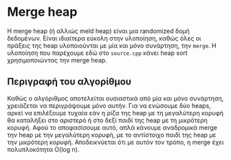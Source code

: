 # Merge heap

Η merge heap (ή αλλιώς meld heap) είναι μια randomized δομή δεδομένων. Είναι ιδιαίτερα εύκολη στην υλοποίηση, καθώς όλες οι πράξεις της heap υλοποιούνται με μία και μόνο συνάρτηση, την `merge`. Η υλοποίηση που παρέχουμε εδώ στο `source.cpp` κάνει heap sort χρησιμοποιώντας την merge heap.

## Περιγραφή του αλγορίθμου

Καθώς ο αλγόριθμος αποτελείται ουσιαστικά από μία και μόνο συνάρτηση, χρειάζεται να περιγράψουμε μόνο αυτήν. Για να ενώσουμε δύο heaps, αρκεί να επιλέξουμε τυχαία εάν η ρίζα της heap με τη μεγαλύτερη κορυφή θα καταλήξει στο αριστερό ή στο δεξί παιδί της heap με τη μικρότερη κορυφή. Αφού το αποφασίσουμε αυτό, απλά κάνουμε αναδρομικά merge την heap με την μεγαλύτερη κορυφή, με το αντίστοιχο παιδί της heap με την μικρότερη κορυφή. Αποδεικνύεται ότι με αυτόν τον τρόπο, η merge έχει πολυπλοκότητα O(log n).